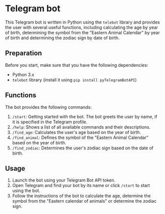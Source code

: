 # Telegram bot
This Telegram bot is written in Python using the `telebot` library and provides the user with several useful functions, including calculating the age by year of birth, determining the symbol from the "Eastern Animal Calendar" by year of birth and determining the zodiac sign by date of birth.

## Preparation
Before you start, make sure that you have the following dependencies:
- Python 3.x
- `telebot` library (install it using `pip install pyTelegramBotAPI`)

## Functions
The bot provides the following commands:
1. `/start`: Getting started with the bot. The bot greets the user by name, if it is specified in the Telegram profile.
2. `/help`: Shows a list of all available commands and their descriptions.
3. `/find_age`: Calculates the user's age based on the year of birth.
4. `/find_animal`: Defines the symbol of the "Eastern Animal Calendar" based on the year of birth.
5. `/find_zodiac`: Determines the user's zodiac sign based on the date of birth.

## Usage
1. Launch the bot using your Telegram Bot API token.
2. Open Telegram and find your bot by its name or click `/start` to start using the bot.
3. Follow the instructions of the bot to calculate the age, determine the symbol from the "Eastern calendar of animals" or determine the zodiac sign.
